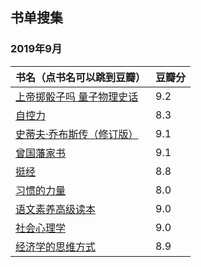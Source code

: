 ## 书单搜集

### 2019年9月
<!-- 
-  [ ] [上帝掷骰子吗 量子物理史话](https://book.douban.com/subject/1467022/) （ 豆瓣： 9.2 ）
-  [ ] [自控力](https://book.douban.com/subject/10786473/) （ 豆瓣： 8.3 ）
-  [ ] [史蒂夫·乔布斯传（修订版）](https://book.douban.com/subject/25810506/) （ 豆瓣： 9.1 ）
-  [ ] [曾国藩家书](https://book.douban.com/subject/3234164/) （ 豆瓣： 9.1 ）
-  [ ] [挺经](https://book.douban.com/subject/1073866/) （ 豆瓣： 8.8 ）
-  [ ] [习惯的力量](https://book.douban.com/subject/20507212/) （ 豆瓣： 8.0 ）
-  [ ] [语文素养高级读本](https://book.douban.com/subject/1928294/) （ 豆瓣： 9.0 ）
-  [ ] [社会心理学](https://book.douban.com/subject/1476651/) （ 豆瓣： 9.0 ）
-  [ ] [经济学的思维方式](https://book.douban.com/subject/10510736/) （ 豆瓣： 8.9 ）


-  [ ] []() （ 豆瓣： 9.2 ）
-  [ ] []() （ 豆瓣： 9.2 ）
-  [ ] []() （ 豆瓣： 9.2 ）
-  [ ] []() （ 豆瓣： 9.2 ）
-  [ ] []() （ 豆瓣： 9.2 ） 
-->

书名（点书名可以跳到豆瓣） | 豆瓣分
:-|:-
[上帝掷骰子吗 量子物理史话](https://book.douban.com/subject/1467022/) | 9.2
[自控力](https://book.douban.com/subject/10786473/) | 8.3
[史蒂夫·乔布斯传（修订版）](https://book.douban.com/subject/25810506/) | 9.1
[曾国藩家书](https://book.douban.com/subject/3234164/) | 9.1
[挺经](https://book.douban.com/subject/1073866/) | 8.8
[习惯的力量](https://book.douban.com/subject/20507212/) | 8.0
[语文素养高级读本](https://book.douban.com/subject/1928294/) | 9.0
[社会心理学](https://book.douban.com/subject/1476651/) | 9.0
[经济学的思维方式](https://book.douban.com/subject/10510736/) | 8.9